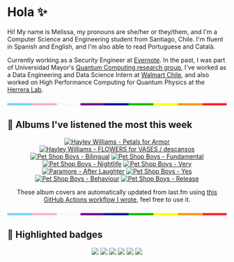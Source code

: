 # Hola ✨
Hi! My name is Melissa, my pronouns are she/her or they/them, and I'm a Computer Science and Engineering student from Santiago, Chile. I'm fluent in Spanish and English, and I'm also able to read Portuguese and Català.

Currently working as a Security Engineer at [Evernote](https://evernote.com/). In the past, I was part of Universidad Mayor's [Quantum Computing research group](https://www.diariomayor.cl/ciencia-um/docentes-y-estudiantes-crean-el-primer-grupo-de-computacion-cuantica-u-mayor.html), I've worked as a Data Engineering and Data Science Intern at [Walmart Chile](https://github.com/walmartdigital/), and also worked on High Performance Computing for Quantum Physics at the [Herrera Lab](http://fherreralab.com/).

<img src="hr.png" width="100%" height="5px">

## 🎵 Albums I've listened the most this week
<!-- lastfm -->
<p align="center"><a href="https://www.last.fm/music/Hayley+Williams/Petals+for+Armor"><img src="https://lastfm.freetls.fastly.net/i/u/64s/9200892f8e5731de0f5052433d286345.jpg" title="Hayley Williams - Petals for Armor"></a> <a href="https://www.last.fm/music/Hayley+Williams/FLOWERS+for+VASES+%2F+descansos"><img src="https://lastfm.freetls.fastly.net/i/u/64s/4047e265c7d0860053c060b3409db8c3.jpg" title="Hayley Williams - FLOWERS for VASES / descansos"></a> <a href="https://www.last.fm/music/Pet+Shop+Boys/Bilingual"><img src="https://lastfm.freetls.fastly.net/i/u/64s/f05b1bdc21a3133fc74a00300ed76502.jpg" title="Pet Shop Boys - Bilingual"></a> <a href="https://www.last.fm/music/Pet+Shop+Boys/Fundamental"><img src="https://lastfm.freetls.fastly.net/i/u/64s/7c756024640344c0a3a943b17cc818d8.png" title="Pet Shop Boys - Fundamental"></a> <a href="https://www.last.fm/music/Pet+Shop+Boys/Nightlife"><img src="https://lastfm.freetls.fastly.net/i/u/64s/1ce7253ec0ec4f47a126ec2d14aa310d.png" title="Pet Shop Boys - Nightlife"></a> <a href="https://www.last.fm/music/Pet+Shop+Boys/Very"><img src="https://lastfm.freetls.fastly.net/i/u/64s/28f808934a0040d5877b57b499c67847.jpg" title="Pet Shop Boys - Very"></a> <a href="https://www.last.fm/music/Paramore/After+Laughter"><img src="https://lastfm.freetls.fastly.net/i/u/64s/fc4c4f4eb4fa6e9215ecb6705cbb72de.png" title="Paramore - After Laughter"></a> <a href="https://www.last.fm/music/Pet+Shop+Boys/Yes"><img src="https://lastfm.freetls.fastly.net/i/u/64s/703639c1d1ba8664ea46654d264da117.png" title="Pet Shop Boys - Yes"></a> <a href="https://www.last.fm/music/Pet+Shop+Boys/Behaviour"><img src="https://lastfm.freetls.fastly.net/i/u/64s/99988f9b3fdd7a0dd973f2ad6f10baff.png" title="Pet Shop Boys - Behaviour"></a> <a href="https://www.last.fm/music/Pet+Shop+Boys/Release"><img src="https://lastfm.freetls.fastly.net/i/u/64s/4610689f51d44800ba83464ba0941304.jpg" title="Pet Shop Boys - Release"></a> </p>

<p align="center">These album covers are automatically updated from last.fm using <a href="https://github.com/marketplace/actions/lastfm-to-markdown">this GitHub Actions workflow I wrote</a>, feel free to use it.</p>

<img src="hr.png" width="100%" height="5px">

## 🏅 Highlighted badges
<p align="center" style="vertical-align:middle;">
  <a href="https://www.credly.com/badges/c8caff74-4c34-4211-affe-8bd7692771c8"><img src="https://images.credly.com/size/100x100/images/1ce95bfe-b2c0-457f-ae66-51372f680494/IBM_Quantum_Challenge_2021_Achievement_Advanced.png"></a>
  <a href="https://www.credly.com/badges/52a4021b-34e6-413d-a4bd-cc29d3a686f6"><img src="https://images.credly.com/size/100x100/images/28944969-813a-43b9-944f-7910111ce764/Professional_Certificate_-_Data_Science.png"></a>
  <a href="https://www.credly.com/badges/cfeca386-7b9d-487f-8e2b-b3cfa069c734"><img src="https://images.credly.com/size/100x100/images/ac4daa48-1924-4dc5-80cf-ede5a08bac51/Data_Science_Foundations_Specialization.png"></a>
  <a href="https://www.credly.com/badges/0372a945-8a67-4d57-9643-b46b8dbf2fa6"><img src="https://images.credly.com/size/100x100/images/4a5f4849-54ae-461f-97ad-cb9c9a04eb63/Adv_Data_Science_Specialization.png"></a>
  <a href="https://www.credly.com/badges/348acaad-19d1-4f5a-8a6f-145d80dca3dc"><img src="https://images.credly.com/size/100x100/images/1dee8dee-d779-462e-9fd4-df5119546349/Build_Smart_on_Kubernetes_World_Tour.png"></a>
  <a href="https://google.qwiklabs.com/public_profiles/9fac59c2-c0f1-4b5c-b207-47c9cd7d6072"><img src="https://cdn.qwiklabs.com/GHzcYBb00JYUF9Rgf3D9A4inwRHYnFtISMvcRlb%2FClU%3D" width="100px"></a>
</p>
